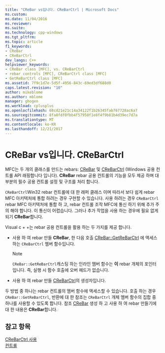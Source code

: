 ```yaml
---
title: "CReBar vs입니다. CReBarCtrl | Microsoft Docs"
ms.custom: 
ms.date: 11/04/2016
ms.reviewer: 
ms.suite: 
ms.technology: cpp-windows
ms.tgt_pltfrm: 
ms.topic: article
f1_keywords:
- CReBar
- CReBarCtrl
dev_langs: C++
helpviewer_keywords:
- CReBar class [MFC], vs. CReBarCtrl
- rebar controls [MFC], CReBarCtrl class [MFC]
- GetReBarCtrl class [MFC]
ms.assetid: 7f9c1d7e-5d5f-4956-843c-69ed3df688d0
caps.latest.revision: "10"
author: mikeblome
ms.author: mblome
manager: ghogen
ms.workload: cplusplus
ms.openlocfilehash: 68cd21e21c14a34122f1b26345fab767728ac6a7
ms.sourcegitcommit: 8fa8fdf0fbb4f57950f1e8f4f9b81b4d39ec7d7a
ms.translationtype: MT
ms.contentlocale: ko-KR
ms.lasthandoff: 12/21/2017
---
```

# <a name="crebar-vs-crebarctrl"></a>CReBar vs입니다. CReBarCtrl
MFC는 두 개의 클래스를 만드는 rebars: [CReBar](../mfc/reference/crebar-class.md) 및 [CReBarCtrl](../mfc/reference/crebarctrl-class.md) (Windows 공용 컨트롤 API 래핑합니다 입니다). **CReBar** rebar 공용 컨트롤의 기능을 모두 제공 하며 대부분의 필수 공용 컨트롤 설정 및 구조를 처리 합니다.  
  
 `CReBarCtrl`Win32 rebar 컨트롤에 대 한 래퍼 클래스 이며 따라서 보다 쉽게 rebar MFC 아키텍처에 통합 하려는 경우 구현할 수 있습니다. 사용 하려는 경우 `CReBarCtrl` rebar MFC 아키텍처에 통합 하 고, rebar 컨트롤 조작 MFC에 통신 하기 위해 추가 주의 해야 합니다. 이 통신이 어렵습니다. 그러나 추가 작업을 사용 하는 경우에 필요 없게 되기 **CReBar**합니다.  
  
 Visual c + +는 rebar 공용 컨트롤을 활용 하는 두 가지를 제공 합니다.  
  
-   사용 하 여 rebar 만들 **CReBar**, 한 다음 호출 [CReBar::GetReBarCtrl](../mfc/reference/crebar-class.md#getrebarctrl) 에 액세스 하는 `CReBarCtrl` 멤버 함수입니다.  
  
    > [!NOTE]
    >  `CReBar::GetReBarCtrl`캐스팅 하는 인라인 멤버 함수는 **이** rebar 개체의 포인터입니다. 즉, 실행 시 함수 호출에 오버 헤드가 없습니다.  
  
-   사용 하 여 rebar 만들 [CReBarCtrl](../mfc/reference/crebarctrl-class.md)의 생성자입니다.  
  
 두 방법 중 하나는 rebar 컨트롤의 멤버 함수에 액세스할 수 있습니다. 호출 하는 경우 `CReBar::GetReBarCtrl`, 반환에 대 한 참조는 `CReBarCtrl` 개체 멤버 함수의 집합 중 하나를 사용할 수 있도록 합니다. 참조 [CReBar](../mfc/reference/crebar-class.md) 생성 하 고 사용 하 여 rebar 만들기에 대 한 내용은 **CReBar**합니다.  
  
## <a name="see-also"></a>참고 항목  
 [CReBarCtrl 사용](../mfc/using-crebarctrl.md)   
 [컨트롤](../mfc/controls-mfc.md)

